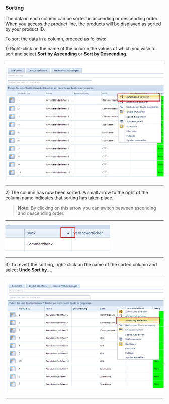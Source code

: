 ### Sorting

The data in each column can be sorted in ascending or descending order. When you access the product line, the products will be displayed as sorted by your product ID.

To sort the data in a column, proceed as follows:

1\) Right-click on the name of the column the values of which you wish to sort and select **Sort by Ascending** or **Sort by Descending.**

---

![](/assets/wpl41.png)

---

2\) The column has now been sorted. A small arrow to the right of the column name indicates that sorting has taken place.

> **Note:** By clicking on this arrow you can switch between ascending and descending order.

---

![](/assets/wpl43.png)

---

3\) To revert the sorting, right-click on the name of the sorted column and select **Undo Sort by…**.

---

![](/assets/wpl42.png)

---



